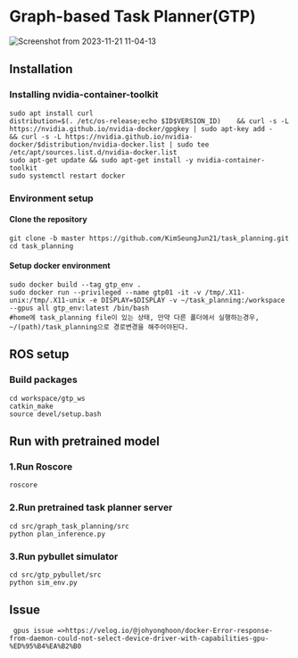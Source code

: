 # Graph-based Task Planner(GTP)

![Screenshot from 2023-11-21 11-04-13](https://github.com/KimSeungJun21/task_planning/assets/120440095/a8bcfa5b-53f2-4099-adad-073eb090162b)


## Installation

### Installing nvidia-container-toolkit
```
sudo apt install curl
distribution=$(. /etc/os-release;echo $ID$VERSION_ID)    && curl -s -L https://nvidia.github.io/nvidia-docker/gpgkey | sudo apt-key add -    && curl -s -L https://nvidia.github.io/nvidia-docker/$distribution/nvidia-docker.list | sudo tee /etc/apt/sources.list.d/nvidia-docker.list
sudo apt-get update && sudo apt-get install -y nvidia-container-toolkit
sudo systemctl restart docker
```

### Environment setup
#### Clone the repository
```
git clone -b master https://github.com/KimSeungJun21/task_planning.git
cd task_planning
```

#### Setup docker environment
```
sudo docker build --tag gtp_env .
sudo docker run --privileged --name gtp01 -it -v /tmp/.X11-unix:/tmp/.X11-unix -e DISPLAY=$DISPLAY -v ~/task_planning:/workspace --gpus all gtp_env:latest /bin/bash
#home에 task_planning file이 있는 상태, 만약 다른 폴더에서 실행하는경우, ~/(path)/task_planning으로 경로변경을 해주어야된다.
```

## ROS setup
### Build packages
```
cd workspace/gtp_ws
catkin_make
source devel/setup.bash
```

## Run with pretrained model
### 1.Run Roscore
```roscore```

### 2.Run pretrained task planner server
```
cd src/graph_task_planning/src
python plan_inference.py
```

### 3.Run pybullet simulator
```
cd src/gtp_pybullet/src
python sim_env.py
```

## Issue
``` gpus issue =>https://velog.io/@johyonghoon/docker-Error-response-from-daemon-could-not-select-device-driver-with-capabilities-gpu-%ED%95%B4%EA%B2%B0```
